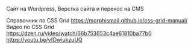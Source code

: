 Сайт на Wordpress, Верстка сайта и перенос на CMS

Справочник по CSS Grid https://morphismail.github.io/css-grid-manual/
Видео по CSS Grid   https://dzen.ru/video/watch/66b753653c4ae61810ba77b0
                    https://youtu.be/yfDwiukzuUQ